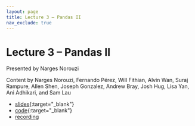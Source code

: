 ```yaml
---
layout: page
title: Lecture 3 – Pandas II
nav_exclude: true
---
```


# Lecture 3 – Pandas II

Presented by Narges Norouzi

Content by Narges Norouzi, Fernando Pérez, Will Fithian, Alvin Wan, Suraj Rampure, Allen Shen, Joseph Gonzalez, Andrew Bray, Josh Hug, Lisa Yan, Ani Adhikari, and Sam Lau

- [slides](https://docs.google.com/presentation/d/1kHsp7lVCQsAlf-gVL8SySrkp9g7lIITXE-CvSs2Ww8o/edit?usp=sharing){:target="_blank"}
- [code](https://data100.datahub.berkeley.edu/hub/user-redirect/git-pull?repo=https%3A%2F%2Fgithub.com%2FDS-100%2Fsp23&branch=main&urlpath=lab%2Ftree%2Fsp23%2Flecture%2Flec03%2F03-pandas-ii.ipynb){:target="_blank"}
- [recording](https://youtu.be/SS6MPwiE1ug)